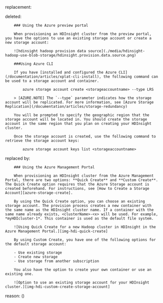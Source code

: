replacement:

deleted:

		### Using the Azure preview portal
		
		When provisioning an HDInsight cluster from the preview portal, you have the options to use an existing storage account or create a new storage account:
		
		![hdinsight hadoop provision data source](./media/hdinsight-hadoop-use-blob-storage/hdinsight.provision.data.source.png)
		
		###Using Azure CLI
		
		If you have [installed and configured the Azure CLI](/documentation/articles/xplat-cli-install), the following command can be used to a storage account and container.
		
			azure storage account create <storageaccountname> --type LRS
		
		> [AZURE.NOTE] The `--type` parameter indicates how the storage account will be replicated. For more information, see [Azure Storage Replication](/documentation/articles/storage-redundancy)
		
		You will be prompted to specify the geographic region that the storage account will be located in. You should create the storage account in the same region that you plan on creating your HDInsight cluster.
		
		Once the storage account is created, use the following command to retrieve the storage account keys:
		
			azure storage account keys list <storageaccountname>

replaced by:

		### Using the Azure Management Portal
		
		When provisioning an HDInsight cluster from the Azure Management Portal, there are two options: **Quick Create** and **Custom Create**. The Quick Create option requires that the Azure Storage account is created beforehand. For instructions, see [How to Create a Storage Account][azure-storage-create].
		
		By using the Quick Create option, you can choose an existing storage account. The provision process creates a new container with the same name as the HDInsight cluster name. If a container with the same name already exists, <clusterName>-<x> will be used. For example, *myHDIcluster-1*. This container is used as the default file system.
		
		![Using Quick Create for a new Hadoop cluster in HDInsight in the Azure Management Portal.][img-hdi-quick-create]
		
		By using Custom Create, you have one of the following options for the default storage account:
		
		- Use existing storage
		- Create new storage
		- Use storage from another subscription
		
		You also have the option to create your own container or use an existing one.
		
		![Option to use an existing storage account for your HDInsight cluster.][img-hdi-custom-create-storage-account]

reason: ()

